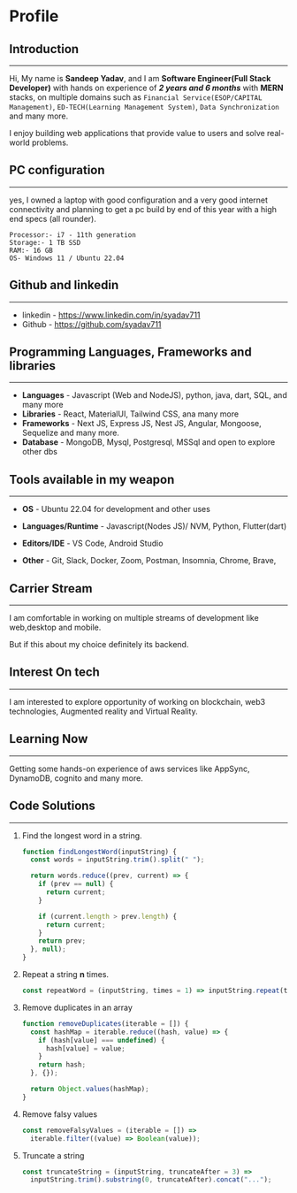 # Profile

## Introduction

---

Hi, My name is **Sandeep Yadav**, and I am **Software Engineer(Full Stack Developer)** with hands on experience of **_2 years and 6 months_** with **MERN** stacks, on multiple domains such as `Financial Service(ESOP/CAPITAL Management)`, `ED-TECH(Learning Management System)`, `Data Synchronization` and many more.

I enjoy building web applications that provide value to users and solve real-world problems.

## PC configuration

---

yes, I owned a laptop with good configuration and a very good internet connectivity and planning to get a pc build by end of this year with a high end specs (all rounder).

```
Processor:- i7 - 11th generation
Storage:- 1 TB SSD
RAM:- 16 GB
OS- Windows 11 / Ubuntu 22.04
```

## Github and linkedin

---

- linkedin - https://www.linkedin.com/in/syadav711
- Github - https://github.com/syadav711

## Programming Languages, Frameworks and libraries

---

- **Languages** - Javascript (Web and NodeJS), python, java, dart, SQL, and many more
- **Libraries** - React, MaterialUI, Tailwind CSS, ana many more
- **Frameworks** - Next JS, Express JS, Nest JS, Angular, Mongoose, Sequelize and many more.
- **Database** - MongoDB, Mysql, Postgresql, MSSql and open to explore other dbs

## Tools available in my weapon

---

- **OS** - Ubuntu 22.04 for development and other uses

- **Languages/Runtime** - Javascript(Nodes JS)/ NVM, Python, Flutter(dart)

- **Editors/IDE** - VS Code, Android Studio

- **Other** - Git, Slack, Docker, Zoom, Postman, Insomnia, Chrome, Brave,

## Carrier Stream

---

I am comfortable in working on multiple streams of development like web,desktop and mobile.

But if this about my choice definitely its backend.

## Interest On tech

---

I am interested to explore opportunity of working on blockchain, web3 technologies, Augmented reality and Virtual Reality.

## Learning Now

---

Getting some hands-on experience of aws services like AppSync, DynamoDB, cognito and many more.

## Code Solutions

---

1. Find the longest word in a string.

   ```js
   function findLongestWord(inputString) {
     const words = inputString.trim().split(" ");

     return words.reduce((prev, current) => {
       if (prev == null) {
         return current;
       }

       if (current.length > prev.length) {
         return current;
       }
       return prev;
     }, null);
   }
   ```

2. Repeat a string **n** times.

   ```js
   const repeatWord = (inputString, times = 1) => inputString.repeat(times);
   ```

3. Remove duplicates in an array

   ```js
   function removeDuplicates(iterable = []) {
     const hashMap = iterable.reduce((hash, value) => {
       if (hash[value] === undefined) {
         hash[value] = value;
       }
       return hash;
     }, {});

     return Object.values(hashMap);
   }
   ```

4. Remove falsy values

   ```js
   const removeFalsyValues = (iterable = []) =>
     iterable.filter((value) => Boolean(value));
   ```

5. Truncate a string

   ```js
   const truncateString = (inputString, truncateAfter = 3) =>
     inputString.trim().substring(0, truncateAfter).concat("...");
   ```
